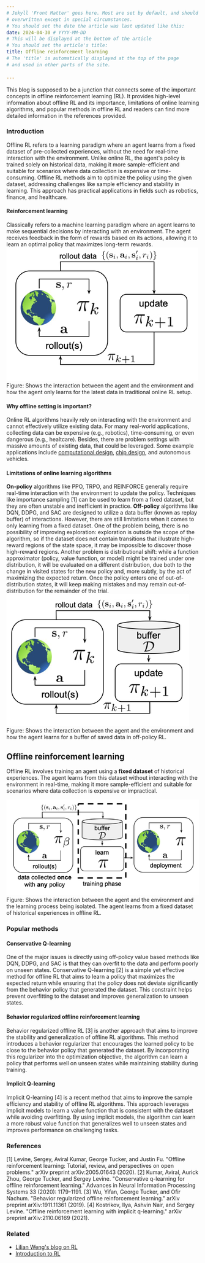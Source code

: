 ```yaml
---
# Jekyll 'Front Matter' goes here. Most are set by default, and should NOT be
# overwritten except in special circumstances.
# You should set the date the article was last updated like this:
date: 2024-04-30 # YYYY-MM-DD
# This will be displayed at the bottom of the article
# You should set the article's title:
title: Offline reinforcement learning
# The 'title' is automatically displayed at the top of the page
# and used in other parts of the site.

---
```

This blog is supposed to be a junction that connects some of the important concepts in offline reinforcement learning (RL). It provides high-level information about offline RL and its importance, limitations of online learning algorithms, and popular methods in offline RL and readers can find more detailed information in the references provided.
### Introduction
Offline RL refers to a learning paradigm where an agent learns from a fixed dataset of pre-collected experiences, without the need for real-time interaction with the environment. Unlike online RL, the agent's policy is trained solely on historical data, making it more sample-efficient and suitable for scenarios where data collection is expensive or time-consuming. Offline RL methods aim to optimize the policy using the given dataset, addressing challenges like sample efficiency and stability in learning. This approach has practical applications in fields such as robotics, finance, and healthcare.

#### Reinforcement learning
Classically refers to a machine learning paradigm where an agent learns to make sequential decisions by interacting with an environment. The agent receives feedback in the form of rewards based on its actions, allowing it to learn an optimal policy that maximizes long-term rewards.
![alt text](assets/offline_rl_image-2.png)
Figure: Shows the interaction between the agent and the environment and how the agent only learns for the latest data in traditional online RL setup.

#### Why offline setting is important?
Online RL algorithms heavily rely on interacting with the environment and cannot effectively utilize existing data. For many real-world applications, collecting data can be expensive (e.g., robotics), time-consuming, or even dangerous (e.g., healtcare). Besides, there are problem settings with massive amounts of existing data, that could be leveraged. Some example applications include [computational design](https://github.com/brandontrabucco/design-bench), [chip design](https://research.google/blog/offline-optimization-for-architecting-hardware-accelerators/), and autonomous vehicles.
#### Limitations of online learning algorithms
<!-- Talk about on-policy vs off-policy algorithms -->
__On-policy__ algorithms like PPO, TRPO, and REINFORCE generally require real-time interaction with the environment to update the policy. Techniques like importance sampling [1] can be used to learn from a fixed dataset, but they are often unstable and inefficient in practice.
__Off-policy__ algorithms like DQN, DDPG, and SAC are designed to utilize a data buffer (known as replay buffer) of interactions. However, there are still limitations when it comes to only learning from a fixed dataset. One of the problem being, there is no possibility of improving exploration: exploration is outside the scope of the algorithm, so if the dataset does not contain transitions that illustrate high-reward regions of the state space, it may be impossible to discover those high-reward regions. Another problem is distributional shift: while a function approximator (policy, value function, or model) might be trained under one distribution, it will be evaluated on a different distribution, due both to the change in visited states for the new policy and, more subtly, by the act of maximizing the expected return. Once the policy enters one of out-of-distribution states, it will keep making mistakes and may remain out-of-distribution for the remainder of the trial.
![alt text](assets/offline_rl_image-1.png)
Figure: Shows the interaction between the agent and the environment and how the agent learns for a buffer of saved data in off-policy RL.


## Offline reinforcement learning
Offline RL involves training an agent using a __fixed dataset__ of historical experiences. The agent learns from this dataset without interacting with the environment in real-time, making it more sample-efficient and suitable for scenarios where data collection is expensive or impractical.

![alt text](assets/offline_rl_image.png)
Figure: Shows the interaction between the agent and the environment and the learning process being isolated. The agent learns from a fixed dataset of historical experiences in offline RL.

### Popular methods
#### Conservative Q-learning
One of the major issues is directly using off-policy value based methods like DQN, DDPG, and SAC is that they can overfit to the data and perform poorly on unseen states. Conservative Q-learning [2] is a simple yet effective method for offline RL that aims to learn a policy that maximizes the expected return while ensuring that the policy does not deviate significantly from the behavior policy that generated the dataset. This constraint helps prevent overfitting to the dataset and improves generalization to unseen states.

#### Behavior regularized offline reinforcement learning
Behavior regularized offline RL [3] is another approach that aims to improve the stability and generalization of offline RL algorithms. This method introduces a behavior regularizer that encourages the learned policy to be close to the behavior policy that generated the dataset. By incorporating this regularizer into the optimization objective, the algorithm can learn a policy that performs well on unseen states while maintaining stability during training.

#### Implicit Q-learning
Implicit Q-learning [4] is a recent method that aims to improve the sample efficiency and stability of offline RL algorithms. This approach leverages implicit models to learn a value function that is consistent with the dataset while avoiding overfitting. By using implicit models, the algorithm can learn a more robust value function that generalizes well to unseen states and improves performance on challenging tasks.

### References
[1] Levine, Sergey, Aviral Kumar, George Tucker, and Justin Fu. "Offline reinforcement learning: Tutorial, review, and perspectives on open problems." arXiv preprint arXiv:2005.01643 (2020).
[2] Kumar, Aviral, Aurick Zhou, George Tucker, and Sergey Levine. "Conservative q-learning for offline reinforcement learning." Advances in Neural Information Processing Systems 33 (2020): 1179-1191.
[3] Wu, Yifan, George Tucker, and Ofir Nachum. "Behavior regularized offline reinforcement learning." arXiv preprint arXiv:1911.11361 (2019).
[4] Kostrikov, Ilya, Ashvin Nair, and Sergey Levine. "Offline reinforcement learning with implicit q-learning." arXiv preprint arXiv:2110.06169 (2021).

### Related
- [Lilian Weng's blog on RL](https://lilianweng.github.io/lil-log/2018/02/19/a-long-peek-into-reinforcement-learning.html)
- [Introduction to RL](intro-to-rl.md)
